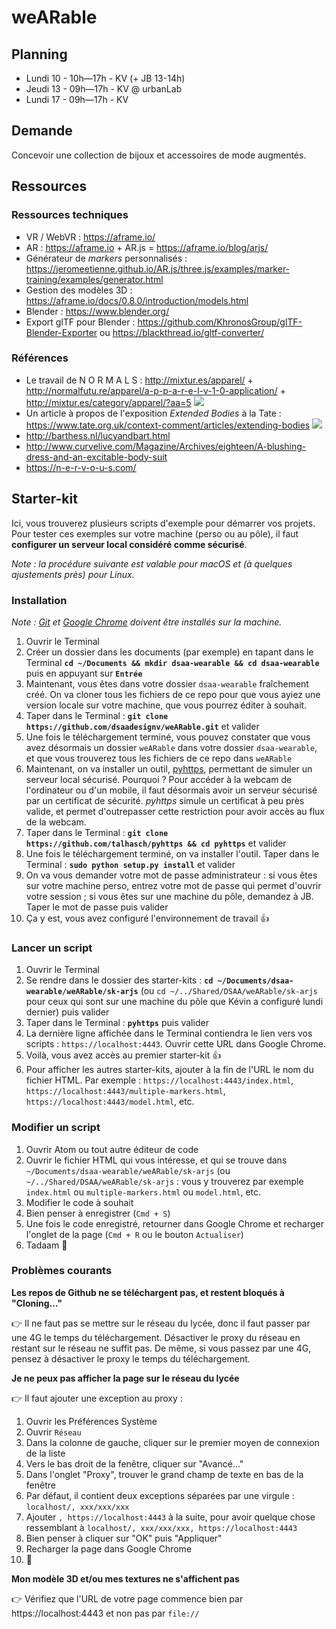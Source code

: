 # weARable

## Planning
- Lundi 10 - 10h—17h - KV (+ JB 13-14h)
- Jeudi 13 - 09h—17h - KV @ urbanLab
- Lundi 17 - 09h—17h - KV

## Demande
Concevoir une collection de bijoux et accessoires de mode augmentés.

## Ressources
### Ressources techniques
- VR / WebVR : https://aframe.io/
- AR : https://aframe.io  + AR.js = https://aframe.io/blog/arjs/
- Générateur de _markers_ personnalisés : https://jeromeetienne.github.io/AR.js/three.js/examples/marker-training/examples/generator.html
- Gestion des modèles 3D : https://aframe.io/docs/0.8.0/introduction/models.html
- Blender : https://www.blender.org/
- Export glTF pour Blender : https://github.com/KhronosGroup/glTF-Blender-Exporter ou https://blackthread.io/gltf-converter/

### Références
- Le travail de N O R M A L S : http://mixtur.es/apparel/ + http://normalfutu.re/apparel/a-p-p-a-r-e-l-v-1-0-application/ + http://mixtur.es/category/apparel/?aa=5
![](https://pbs.twimg.com/media/CqBXlvGWAAAIs8J.jpg:large)
- Un article à propos de l'exposition _Extended Bodies_ à la Tate : https://www.tate.org.uk/context-comment/articles/extending-bodies
![](https://www.tate.org.uk/sites/default/files/images/extending-bodies-2.jpg)
- http://barthess.nl/lucyandbart.html
- http://www.curvelive.com/Magazine/Archives/eighteen/A-blushing-dress-and-an-excitable-body-suit
- https://n-e-r-v-o-u-s.com/

## Starter-kit
Ici, vous trouverez plusieurs scripts d'exemple pour démarrer vos projets. Pour tester ces exemples sur votre machine (perso ou au pôle), il faut **configurer un serveur local considéré comme sécurisé**.

_Note : la procédure suivante est valable pour macOS et (à quelques ajustements près) pour Linux._

### Installation
_Note : [Git](https://git-scm.com/downloads) et [Google Chrome](https://www.google.com/chrome/) doivent être installés sur la machine._

1. Ouvrir le Terminal
2. Créer un dossier dans les documents (par exemple) en tapant dans le Terminal **`cd ~/Documents && mkdir dsaa-wearable && cd dsaa-wearable`** puis en appuyant sur **`Entrée`**
3. Maintenant, vous êtes dans votre dossier `dsaa-wearable` fraîchement créé. On va cloner tous les fichiers de ce repo pour que vous ayiez une version locale sur votre machine, que vous pourrez éditer à souhait.
4. Taper dans le Terminal : **`git clone https://github.com/dsaadesignv/weARable.git`** et valider
5. Une fois le téléchargement terminé, vous pouvez constater que vous avez désormais un dossier `weARable` dans votre dossier `dsaa-wearable`, et que vous trouverez tous les fichiers de ce repo dans `weARable`
6. Maintenant, on va installer un outil, [pyhttps](https://github.com/talhasch/pyhttps), permettant de simuler un serveur local sécurisé. Pourquoi ? Pour accéder à la webcam de l'ordinateur ou d'un mobile, il faut désormais avoir un serveur sécurisé par un certificat de sécurité. _pyhttps_ simule un certificat à peu près valide, et permet d'outrepasser cette restriction pour avoir accès au flux de la webcam.
7. Taper dans le Terminal : **`git clone https://github.com/talhasch/pyhttps && cd pyhttps`** et valider
8. Une fois le téléchargement terminé, on va installer l'outil. Taper dans le Terminal : **`sudo python setup.py install`** et valider
9. On va vous demander votre mot de passe administrateur : si vous êtes sur votre machine perso, entrez votre mot de passe qui permet d'ouvrir votre session ; si vous êtes sur une machine du pôle, demandez à JB. Taper le mot de passe puis valider
10. Ça y est, vous avez configuré l'environnement de travail 👍

### Lancer un script
1. Ouvrir le Terminal
2. Se rendre dans le dossier des starter-kits : **`cd ~/Documents/dsaa-wearable/weARable/sk-arjs`** (ou `cd ~/../Shared/DSAA/weARable/sk-arjs` pour ceux qui sont sur une machine du pôle que Kévin a configuré lundi dernier) puis valider
3. Taper dans le Terminal : **`pyhttps`** puis valider
4. La dernière ligne affichée dans le Terminal contiendra le lien vers vos scripts : `https://localhost:4443`. Ouvrir cette URL dans Google Chrome.
5. Voilà, vous avez accès au premier starter-kit 👍
6. Pour afficher les autres starter-kits, ajouter à la fin de l'URL le nom du fichier HTML. Par exemple : `https://localhost:4443/index.html`, `https://localhost:4443/multiple-markers.html`, `https://localhost:4443/model.html`, etc.

### Modifier un script
1. Ouvrir Atom ou tout autre éditeur de code
2. Ouvrir le fichier HTML qui vous intéresse, et qui se trouve dans `~/Documents/dsaa-wearable/weARable/sk-arjs` (ou `~/../Shared/DSAA/weARable/sk-arjs` : vous y trouverez par exemple `index.html` ou `multiple-markers.html` ou `model.html`, etc.
3. Modifier le code à souhait
4. Bien penser à enregistrer (`Cmd + S`)
5. Une fois le code enregistré, retourner dans Google Chrome et recharger l'onglet de la page (`Cmd + R` ou le bouton `Actualiser`)
6. Tadaam 🎉

### Problèmes courants


**Les repos de Github ne se téléchargent pas, et restent bloqués à "Cloning…"**

👉 Il ne faut pas se mettre sur le réseau du lycée, donc il faut passer par une 4G le temps du téléchargement. Désactiver le proxy du réseau en restant sur le réseau ne suffit pas. De même, si vous passez par une 4G, pensez à désactiver le proxy le temps du téléchargement.

**Je ne peux pas afficher la page sur le réseau du lycée**

👉 Il faut ajouter une exception au proxy :
1. Ouvrir les Préférences Système
2. Ouvrir `Réseau`
3. Dans la colonne de gauche, cliquer sur le premier moyen de connexion de la liste
4. Vers le bas droit de la fenêtre, cliquer sur "Avancé…"
5. Dans l'onglet "Proxy", trouver le grand champ de texte en bas de la fenêtre
6. Par défaut, il contient deux exceptions séparées par une virgule : `localhost/, xxx/xxx/xxx`
7. Ajouter `, https://localhost:4443` à la suite, pour avoir quelque chose ressemblant à `localhost/, xxx/xxx/xxx, https://localhost:4443`
8. Bien penser à cliquer sur "OK" puis "Appliquer"
9. Recharger la page dans Google Chrome
10. 🎉

**Mon modèle 3D et/ou mes textures ne s'affichent pas**

👉 Vérifiez que l'URL de votre page commence bien par https://localhost:4443 et non pas par `file://`
